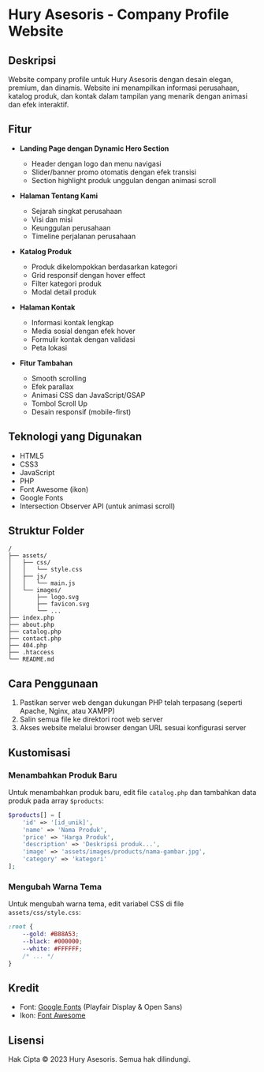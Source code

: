 # Hury Asesoris - Company Profile Website

## Deskripsi

Website company profile untuk Hury Asesoris dengan desain elegan, premium, dan dinamis. Website ini menampilkan informasi perusahaan, katalog produk, dan kontak dalam tampilan yang menarik dengan animasi dan efek interaktif.

## Fitur

- **Landing Page dengan Dynamic Hero Section**
  - Header dengan logo dan menu navigasi
  - Slider/banner promo otomatis dengan efek transisi
  - Section highlight produk unggulan dengan animasi scroll

- **Halaman Tentang Kami**
  - Sejarah singkat perusahaan
  - Visi dan misi
  - Keunggulan perusahaan
  - Timeline perjalanan perusahaan

- **Katalog Produk**
  - Produk dikelompokkan berdasarkan kategori
  - Grid responsif dengan hover effect
  - Filter kategori produk
  - Modal detail produk

- **Halaman Kontak**
  - Informasi kontak lengkap
  - Media sosial dengan efek hover
  - Formulir kontak dengan validasi
  - Peta lokasi

- **Fitur Tambahan**
  - Smooth scrolling
  - Efek parallax
  - Animasi CSS dan JavaScript/GSAP
  - Tombol Scroll Up
  - Desain responsif (mobile-first)

## Teknologi yang Digunakan

- HTML5
- CSS3
- JavaScript
- PHP
- Font Awesome (ikon)
- Google Fonts
- Intersection Observer API (untuk animasi scroll)

## Struktur Folder

```
/
├── assets/
│   ├── css/
│   │   └── style.css
│   ├── js/
│   │   └── main.js
│   └── images/
│       ├── logo.svg
│       ├── favicon.svg
│       └── ...
├── index.php
├── about.php
├── catalog.php
├── contact.php
├── 404.php
├── .htaccess
└── README.md
```

## Cara Penggunaan

1. Pastikan server web dengan dukungan PHP telah terpasang (seperti Apache, Nginx, atau XAMPP)
2. Salin semua file ke direktori root web server
3. Akses website melalui browser dengan URL sesuai konfigurasi server

## Kustomisasi

### Menambahkan Produk Baru

Untuk menambahkan produk baru, edit file `catalog.php` dan tambahkan data produk pada array `$products`:

```php
$products[] = [
    'id' => '[id_unik]',
    'name' => 'Nama Produk',
    'price' => 'Harga Produk',
    'description' => 'Deskripsi produk...',
    'image' => 'assets/images/products/nama-gambar.jpg',
    'category' => 'kategori'
];
```

### Mengubah Warna Tema

Untuk mengubah warna tema, edit variabel CSS di file `assets/css/style.css`:

```css
:root {
    --gold: #B88A53;
    --black: #000000;
    --white: #FFFFFF;
    /* ... */
}
```

## Kredit

- Font: [Google Fonts](https://fonts.google.com/) (Playfair Display & Open Sans)
- Ikon: [Font Awesome](https://fontawesome.com/)

## Lisensi

Hak Cipta © 2023 Hury Asesoris. Semua hak dilindungi.